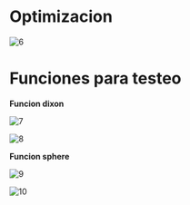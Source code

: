 # Optimizacion
![6](https://github.com/user-attachments/assets/be992f1e-72bc-4c52-b326-9af04d3cec68)

 # Funciones para testeo
**Funcion dixon**

![7](https://github.com/user-attachments/assets/afc42e14-18be-4610-b59f-f1066ccd3f97)

![8](https://github.com/user-attachments/assets/c0a3aa2c-4ee2-4b86-9476-66e8d9790b49)

**Funcion sphere**

![9](https://github.com/user-attachments/assets/c8426dc0-92e9-44ca-a5ae-afc082f4c828)

![10](https://github.com/user-attachments/assets/a8dec866-d06f-4a3b-adf0-3f0bee8187c0)
